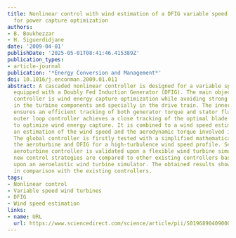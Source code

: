 ```yaml
---
title: Nonlinear control with wind estimation of a DFIG variable speed wind turbine
  for power capture optimization
authors:
- B. Boukhezzar
- H. Siguerdidjane
date: '2009-04-01'
publishDate: '2025-05-01T08:41:46.415389Z'
publication_types:
- article-journal
publication: '*Energy Conversion and Management*'
doi: 10.1016/j.enconman.2009.01.011
abstract: A cascaded nonlinear controller is designed for a variable speed wind turbine
  equipped with a Doubly Fed Induction Generator (DFIG). The main objective of the
  controller is wind energy capture optimization while avoiding strong transients
  in the turbine components and specially in the drive train. The inner loop controller
  ensures an efficient tracking of both generator torque and stator flux, while the
  outer loop controller achieves a close tracking of the optimal blade rotor speed
  to optimize wind energy capture. It is combined to a wind speed estimator that provides
  an estimation of the wind speed and the aerodynamic torque involved in the controller.
  The global controller is firstly tested with a simplified mathematical model of
  the aeroturbine and DFIG for a high-turbulence wind speed profile. Secondly, the
  aeroturbine controller is validated upon a flexible wind turbine simulator. These
  new control strategies are compared to other existing controllers based on tests
  upon an aeroelastic wind turbine simulator. The obtained results show better performance
  in comparison with the existing controllers.
tags:
- Nonlinear control
- Variable speed wind turbines
- DFIG
- Wind speed estimation
links:
- name: URL
  url: https://www.sciencedirect.com/science/article/pii/S0196890409000065
---
```

